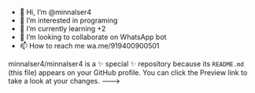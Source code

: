 - 👋 Hi, I’m @minnalser4
- 👀 I’m interested in programing
- 🌱 I’m currently learning +2
- 💞️ I’m looking to collaborate on WhatsApp bot
- 📫 How to reach me wa.me/919400900501


minnalser4/minnalser4 is a ✨ special ✨ repository because its `README.md` (this file) appears on your GitHub profile.
You can click the Preview link to take a look at your changes.
--->
